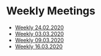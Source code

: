 # Weekly Meetings
* [Weekly 24.02.2020](meeting-minutes.md#Weekly-24.02.2020)
* [Weekly 03.03.2020](meeting-minutes.md#Weekly-03.03.2020)
* [Weekly 09.03.2020](meeting-minutes.md#Weekly-09.03.2020)
* [Weekly 16.03.2020](meeting-minutes.md#Weekly-16.03.2020)
